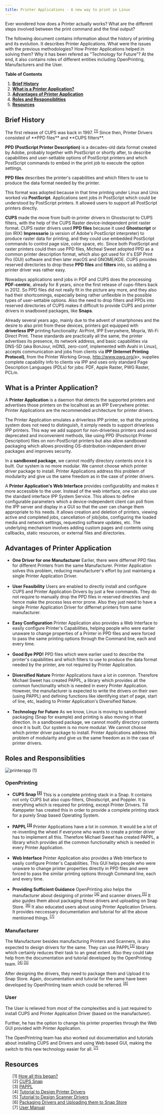 ```yaml
---
title: Printer Applications - A new way to print in Linux
---
```


Ever wondered how does a Printer actually works? What are the different steps involved between the print command and the final output?

The following document contains information about the history of printing and its evolution. It describes Printer Applications. What were the issues with the previous methodologies? How Printer Applications helped in solving them? Why it has been refered as "Technology for Future"? At the end, it also contains roles of different entities including OpenPrinting, Manufacturers and the User.  

__Table of Contents__


1. **[Brief History](#brief-history)**
2. **[What is a Printer Application?](#printer-application)**
3. **[Advantages of Printer Application](#advantages)**
4. **[Roles and Responsiblities](#roles)**
5. **[Resources](#resources)**



<h2 id="brief-history"> Brief History </h2>
The first release of CUPS was back in 1997. <sup><a href="https://openprinting.github.io/How-did-this-all-begin/">[1]</a></sup> Since then, Printer Drivers consisted of **PPD files** and **CUPS filters**.

**PPD (PostScript Printer Description)** is a decades-old data format created by Adobe, probably together with PostScript or shortly after, to describe capabilities and user-settable options of PostScript printers and which PostScript commands to embed in the print job to execute the option settings.

**PPD files** describes the printer's capabilities and which filters to use to produce the data format needed by the printer.

This format was adopted because in that time printing under Linux and Unix worked via **PostScript**. Applications sent jobs in PostScript which could be understood by PostScript printers. It allowed users to support all PostScript printers directly.

**CUPS** made the move from built-in printer drivers in Ghostscript to CUPS filters, with the help of the CUPS Raster device-independent print raster format. CUPS raster drivers used **PPD files** because it used **Ghostscript** or (on IRIX) **Impressario** (a version of Adobe's PostScript interpreter) to produce raster data for printing, and they could use embedded PostScript commands to control page size, color space, etc.  Since both PostScript and raster printers could then use PPD files, Micheal Sweet adopted PPD as a common printer description format, which also got used for it's ESP Print Pro (GUI) software and then later macOS and GNOME/KDE. CUPS provides reserved directories to drop these **PPD files** and **filters** into, so adding a printer driver was rather easy.

Nowadays applications send jobs in PDF and CUPS does the processing **PDF-centric**, already for 8 years, since the first release of cups-filters back in 2012. So PPD files did not really fit in the picture any more, and they also had their shortcomings, especially being rather unflexible in the possible types of user-settable options. Also the need to drop filters and PPDs into reserved directories of CUPS makes it difficult to provide CUPS and printer drivers in snadboxed packages, like **Snaps**.

Already several years ago, mainly due to the advent of smartphones and the desire to also print from these devices, printers got equipped with **driverless IPP** printing functionality: AirPrint, IPP Everywhere, Mopria, Wi-Fi Direct Print. These standards are practically all the same, the printer advertises its presence, its network address, and basic capabilities via DNS-SD (aka BonJour, mDNS, zero-conf, implemented with Avahi in Linux), accepts communication and jobs from clients via **IPP (Internet Printing Protocol)**, from the Printer Working Group, <a href="http://www.pwg.org/">http://www.pwg.org/</a>a>, supplies complete capability info to clients via IPP and uses only standard Page Description Languages (PDLs) for jobs: PDF, Apple Raster, PWG Raster, PCLm.


<h2 id="printer-application">What is a Printer Application?</h2>
    
A **Printer Application** is a daemon that detects the supported printers and advertises those printers on the localhost as an IPP Everywhere printer. Printer Applications are the recommended architecture for printer drivers.

The Printer Application emulates a driverless IPP printer, so that the printing system does not need to distinguish, it simply needs to support driverless IPP printers. This way we add support for non-driverless printers and avoid deprecated and inconvenient methods, like using PPD (Postscript Printer Description) files on non-PostScript printers but also allow sandboxed packaging which allows providing OS-distribution-independent driver packages and improves security.

In a **sandboxed package**, we cannot modify directory contents once it is built. Our system is no more modular. We cannot choose which printer driver package to install. Printer Applications address this problem of modularity and give us the same freedom as in the case of printer drivers.

A **Printer Application's Web Interface** provides configurability and makes it more accessible to the user. Instead of the web interface, one can also use the standard interface IPP System Service. This allows to define configurable parameters which a device-independent client can poll from the IPP server and display in a GUI so that the user can change them appropriate to his needs. It allows creation and deletion of printers, viewing active and completed jobs, cancellation of job/jobs, configuring the loaded media and network settings, requesting software updates, etc. The underlying mechanism involves adding custom pages and contents using callbacks, static resources, or external files and directories.


<h2 id="advantages">Advantages of Printer Application</h2>
<ul>
<li> <strong>One Driver for one Manufacturer</strong> Earlier, there were differnet PPD files for different Printers from the same Manufacturer. Printer Application solves this problem, reducing manufacturer's effort by just maintaing a single Printer Application Driver.</li>
<br>
<li> <strong>User Feasibility</strong> Users are enabled to directly install and configure CUPS and Printer Application Drivers by just a few commands. They do not require to manually drop the PPD files in reserved directries and hence make the process less error prone. Also they just need to have a single Printer Application Driver for differnet printers from same manufacturer.</li>
<br>
<li> <strong>Easy Configuration</strong> Printer Application also provides a Web Interface to easily configure Printer's Capabilities, helping people who were earlier unaware to change properties of a Printer in PPD files and were forced to pass the same printing options through the Command line, each and every time.</li>
<br>
<li> <strong>Good Bye PPD!</strong> PPD files which were earlier used to describe the printer's capabilities and which filters to use to produce the data format needed by the printer, are not required by Printer Application.</li>
<br>
<li> <strong>Diversified Nature</strong> Printer Applications have a lot in common. Therefore Michael Sweet has created PAPPL, a library which provides all the common functionality which is needed in every Printer Application. However, the manufacturer is expected to write the drivers on their own (using PAPPL) and defining functions like identifying start of page, start of line, etc, leading to Printer Application's Diversified Nature.</li>
<br>
<li> <strong>Technology for Future</strong> As we know, Linux is moving to sandboxed packaging (Snap  for example) and printing is also moving in that direction. In a sandboxed package, we cannot modify directory contents once it is built. Our system is no more modular. We cannot choose which printer driver package to install. Printer Applications address this problem of modularity and give us the same freedom as in the case of printer drivers. </li>
</ul>

<h2 id="roles">Roles and Responsiblities</h2>


![printerapp (1)](https://user-images.githubusercontent.com/43112419/87853120-229e6400-c925-11ea-89b4-a0dbcfdb9b49.jpg)

<h3>OpenPrinting</h3>
<ul>
<li><strong>CUPS Snap <sup><a href="https://github.com/OpenPrinting/cups-snap">[2]</a></sup></strong> This is a complete printing stack in a Snap. It contains not only CUPS but also cups-filters, Ghostscript, and Poppler. It is everything which is required for printing, except Printer Drivers. Till Kamppeter has created this in order to provide a complete printing stack for a purely Snap based Operating System.</li>
<br>
<li><strong>PAPPL <sup><a href="https://github.com/michaelrsweet/pappl/">[3]</a></sup></strong> Printer Applications have a lot in common. It would be a lot of re-inventing the wheel if everyone who wants to create a printer driver has to implement all this. Therefore Michael Sweet has created PAPPL, a library which provides all the common functionality which is needed in every Printer Application.</li>
<br>
<li><strong>Web Interface</strong> Printer Application also provides a Web Interface to easily configure Printer's Capabilities. This GUI helps people who were unaware to change printer properties directly in PPD files and were forced to pass the similar printing options through Command line, each and every time.</li>
<br>
<li><strong>Providing Sufficient Guidance</strong> OpenPrinting also helps the manufacturer about designing of printer <sup> <a href="02-designing-printer-drivers/">[4]</a></sup> and scanner drivers.<sup><a href="03-designing-scanner-drivers.md/">[5]</a></sup> It also guides them about packaging those drivers and uploading on Snap Store. <sup> <a href="04-packaging-drivers.md/">[6]</a></sup>  It also educated users about using Printer Application Drivers. It provides neccessary documentation and tutorial for all the above mentioned things.<sup> <a href="05-User-Manual/">[7]</a></sup></li>
</ul>
 
<h3>Manufacturer</h3>
The Manufacturer besides manufacturing Printers and Scanners, is also expected to design drivers for the same. They can use PAPPL<sup><a href="https://github.com/michaelrsweet/pappl/">[3]</a></sup> library which certainly reduces their task to an great extent. Also they could take help from the documentation and tutorial developed by the OpenPrinting team. <sup> <a href="02-designing-printer-drivers/">[4]</a></sup> 
<sup> <a href="03-designing-scanner-drivers.md/">[5]</a></sup>  

After designing the drivers, they need to package them and Upload it to Snap Store. Again, documentation and tutorial for the same have been developed by OpenPrinting team which could be referred.<sup> <a href="04-packaging-drivers.md/">[6]</a></sup> 


<h3>User</h3>
The User is relieved from most of the complexities and is just required to install CUPS and Printer Application Driver (based on the manufacturer). 

Further, he has the option to change his printer properties through the Web GUI provided with Printer Application.

The OpenPrintring team has also worked out documentation and tutorials about installing CUPS and Drivers and using Web based GUI, making the switch to this new technology easier for all.<sup> <a href="05-User-Manual/">[7]</a></sup>

<h2 id="resources">Resources</h2>
<ul>

[1] <a href="https://openprinting.github.io/How-did-this-all-begin/">How all this began?</a>
<br>
[2] <a href="https://github.com/OpenPrinting/cups-snap">CUPS Snap</a>
<br>
[3] <a href="https://github.com/michaelrsweet/pappl/">PAPPL</a>
<br>
[4] <a href="02-designing-printer-drivers/">Tutorial to Design Printer Drivers</a>
<br>
[5] <a href="03-designing-scanner-drivers.md/">Tutorial to Design Scanner Drivers</a>
<br>
[6] <a href="04-packaging-drivers.md/">Packaging Drivers and Uploading them to Snap Store</a>
<br>
[7] <a href="05-User-Manual/">User Manual</a>

</ul>

